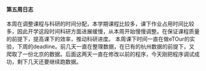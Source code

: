 #### 第五周日志
本周在调整课程与科研的时间分配，本学期课程比较多，课下作业占用时间比较多，因此开学这段时间科研方面进展缓慢，从本周开始慢慢调整。在保证课程质量的前提下，提高课下的效率，推动科研进度。
本周课下时间一直在做eTOur的实验，下周的deadline。前几天一直在整理数据，在已有的杭州数据的前提下，又爬取了一份北京的数据。后面这两天一直在修改以前的程序，今天刚把程序调试成功，剩下几天还要继续跑数据。
